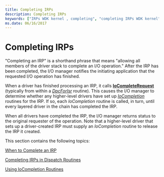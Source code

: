 ```yaml
---
title: Completing IRPs
description: Completing IRPs
keywords: ["IRPs WDK kernel , completing", "completing IRPs WDK kernel", "finished IRPs WDK kernel", "I/O WDK kernel , operation completed", "completing IRPs WDK kernel , about completing IRPs"]
ms.date: 06/16/2017
---
```


# Completing IRPs





"Completing an IRP" is a shorthand phrase that means "allowing all members of the driver stack to complete an I/O operation." After the IRP has been completed, the I/O manager notifies the initiating application that the requested I/O operation has finished.

When a driver has finished processing an IRP, it calls [**IoCompleteRequest**](/windows-hardware/drivers/ddi/wdm/nf-wdm-iocompleterequest) (typically from within a [*DpcForIsr*](/windows-hardware/drivers/ddi/wdm/nc-wdm-io_dpc_routine) routine). This causes the I/O manager to determine whether any higher-level drivers have set up [*IoCompletion*](/windows-hardware/drivers/ddi/wdm/nc-wdm-io_completion_routine) routines for the IRP. If so, each *IoCompletion* routine is called, in turn, until every layered driver in the chain has completed the IRP.

When all drivers have completed the IRP, the I/O manager returns status to the original requester of the operation. Note that a higher-level driver that sets up a driver-created IRP must supply an *IoCompletion* routine to release the IRP it created.

This section contains the following topics:

[When to Complete an IRP](when-to-complete-an-irp.md)

[Completing IRPs in Dispatch Routines](how-to-complete-an-irp-in-a-dispatch-routine.md)

[Using IoCompletion Routines](using-iocompletion-routines.md)

 

